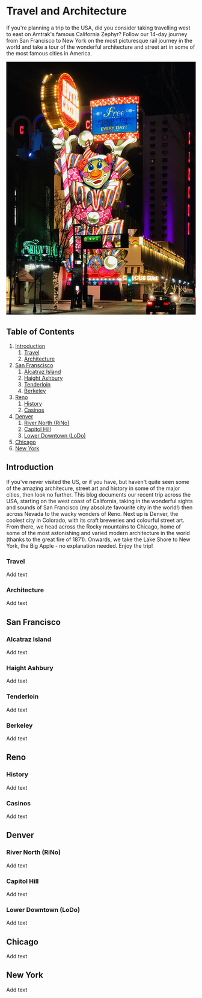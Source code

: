 # Travel and Architecture

If you're planning a trip to the USA, did you consider taking travelling west to east on Amtrak's famous California Zephyr? Follow our 14-day journey from San Francisco to New York on the most picturesque rail journey in the world and take a tour of the wonderful architecture and street art in some of the most famous cities in America. 

![alt text](https://github.com/caroboyle-ux/Travel/blob/CB-edits/assets/img/IMG_1940.JPG "Reno Clown")


## Table of Contents

1. [Introduction](#introduction)
   1. [Travel](#travel)
   2. [Architecture](#architecture)
2. [San Franscisco](#sanfran)
   1. [Alcatraz Island](#alcatraz)
   2. [Haight Ashbury](#haight-ashbury)
   3. [Tenderloin](#tenderloin)
   4. [Berkeley](#berkeley)
3. [Reno](#reno)
   1. [History](#history)
   2. [Casinos](#casinos)
4. [Denver](#denver)
   1. [River North (RiNo)](#river-north)
   2. [Capitol Hill](#capitol-hill)
   3. [Lower Downtown (LoDo)](#lower-downtown)
5. [Chicago](#chicago)
6. [New York](#new-york)

## Introduction

If you've never visited the US, or if you have, but haven't quite seen some of the amazing architecure, street art and history in some of the major cities, then look no further. This blog documents our recent trip across the USA, starting on the west coast of California, taking in the wonderful sights and sounds of San Francisco (my absolute favourite city in the world!) then across Nevada to the wacky wonders of Reno. Next up is Denver, the coolest city in Colorado, with its craft breweries and colourful street art. From there, we head across the Rocky mountains to Chicago, home of some of the most astonishing and varied modern architecture in the world (thanks to the great fire of 1871). Onwards, we take the Lake Shore to New York, the Big Apple - no explanation needed. Enjoy the trip! 

### Travel

Add text

### Architecture

Add text

## San Francisco

### Alcatraz Island

Add text 

### Haight Ashbury

Add text 

### Tenderloin

Add text

### Berkeley

Add text 

## Reno

### History

Add text

### Casinos

Add text

## Denver

### River North (RiNo)

Add text

### Capitol Hill

Add text

### Lower Downtown (LoDo)

Add text

## Chicago

Add text

## New York

Add text

